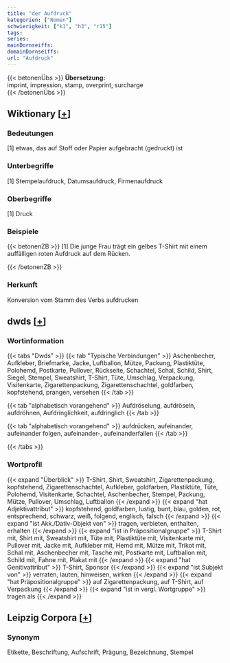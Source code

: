 ```yaml
---
title: "der Aufdruck"
kategorien: ["Nomen"]
schwierigkeit: ["k1", "h3", "r15"]
tags:
series:
mainDornseiffs:
domainDornseiffs:
url: "Aufdruck"
---
```


{{< betonenÜbs >}}
**Übersetzung:**  
imprint, impression, stamp, overprint, surcharge  
{{< /betonenÜbs >}}

## Wiktionary [[+](https://de.wiktionary.org/wiki/Aufdruck)]

### Bedeutungen
[1] etwas, das auf Stoff oder Papier aufgebracht (gedruckt) ist  

### Unterbegriffe
[1] Stempelaufdruck, Datumsaufdruck, Firmenaufdruck  

### Oberbegriffe
[1] Druck  

### Beispiele
{{< betonenZB >}}
[1] Die junge Frau trägt ein gelbes T-Shirt mit einem auffälligen roten Aufdruck auf dem Rücken.  

{{< /betonenZB >}}
### Herkunft
Konversion vom Stamm des Verbs aufdrucken  



## dwds [[+](https://www.dwds.de/wb/Aufdruck)]

### Wortinformation
{{< tabs "Dwds" >}}
{{< tab "Typische Verbindungen" >}}
Aschenbecher, Aufkleber, Briefmarke, Jacke, Luftballon, Mütze, Packung, Plastiktüte, Polohemd, Postkarte, Pullover, Rückseite, Schachtel, Schal, Schild, Shirt, Siegel, Stempel, Sweatshirt, T-Shirt, Tüte, Umschlag, Verpackung, Visitenkarte, Zigarettenpackung, Zigarettenschachtel, goldfarben, kopfstehend, prangen, versehen
{{< /tab >}}

{{< tab "alphabetisch vorangehend" >}}
Aufdröselung, aufdröseln, aufdröhnen, Aufdringlichkeit, aufdringlich
{{< /tab >}}

{{< tab "alphabetisch vorangehend" >}}
aufdrücken, aufeinander, aufeinander folgen, aufeinander-, aufeinanderfallen
{{< /tab >}}

{{< /tabs >}}

### Wortprofil
{{< expand "Überblick" >}} T-Shirt, Shirt, Sweatshirt, Zigarettenpackung, kopfstehend, Zigarettenschachtel, Aufkleber, goldfarben, Plastiktüte, Tüte, Polohemd, Visitenkarte, Schachtel, Aschenbecher, Stempel, Packung, Mütze, Pullover, Umschlag, Luftballon {{< /expand >}}
{{< expand "hat Adjektivattribut" >}} kopfstehend, goldfarben, lustig, bunt, blau, golden, rot, entsprechend, schwarz, weiß, folgend, englisch, falsch {{< /expand >}}
{{< expand "ist Akk./Dativ-Objekt von" >}} tragen, verbieten, enthalten, erhalten {{< /expand >}}
{{< expand "ist in Präpositionalgruppe" >}} T-Shirt mit, Shirt mit, Sweatshirt mit, Tüte mit, Plastiktüte mit, Visitenkarte mit, Pullover mit, Jacke mit, Aufkleber mit, Hemd mit, Mütze mit, Trikot mit, Schal mit, Aschenbecher mit, Tasche mit, Postkarte mit, Luftballon mit, Schild mit, Fahne mit, Plakat mit {{< /expand >}}
{{< expand "hat Genitivattribut" >}} T-Shirt, Sponsor {{< /expand >}}
{{< expand "ist Subjekt von" >}} verraten, lauten, hinweisen, wirken {{< /expand >}}
{{< expand "hat Präpositionalgruppe" >}} auf Zigarettenpackung, auf T-Shirt, auf Verpackung {{< /expand >}}
{{< expand "ist in vergl. Wortgruppe" >}} tragen als {{< /expand >}}

## Leipzig Corpora [[+](https://corpora.uni-leipzig.de/en/res?word=Aufdruck&corpusId=deu_newscrawl-public_2018)]


### Synonym
Etikette, Beschriftung, Aufschrift, Prägung, Bezeichnung, Stempel

